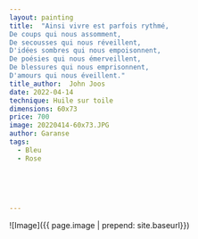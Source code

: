 ```yaml
---
layout: painting
title:  "Ainsi vivre est parfois rythmé,
De coups qui nous assomment,
De secousses qui nous réveillent,
D'idées sombres qui nous empoisonnent,
De poésies qui nous émerveillent,
De blessures qui nous emprisonnent,
D'amours qui nous éveillent."
title_author:  John Joos  
date: 2022-04-14
technique: Huile sur toile
dimensions: 60x73  
price: 700
image: 20220414-60x73.JPG
author: Garanse
tags:
  - Bleu
  - Rose
  
 
  
  
  
---
```

![Image]({{ page.image | prepend: site.baseurl}})

